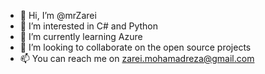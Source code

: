 - 👋 Hi, I’m @mrZarei
- 👀 I’m interested in C# and Python
- 🌱 I’m currently learning Azure
- 💞️ I’m looking to collaborate on the open source projects
- 📫 You can reach me on zarei.mohamadreza@gmail.com

<!---
mrZarei/mrZarei is a ✨ special ✨ repository because its `README.md` (this file) appears on your GitHub profile.
You can click the Preview link to take a look at your changes.
--->
